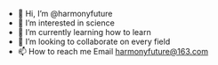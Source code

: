 - 👋 Hi, I’m @harmonyfuture
- 👀 I’m interested in science
- 🌱 I’m currently learning how to learn
- 💞️ I’m looking to collaborate on every field
- 📫 How to reach me Email harmonyfuture@163.com

<!---
harmonyfuture/harmonyfuture is a ✨ special ✨ repository because its `README.md` (this file) appears on your GitHub profile.
You can click the Preview link to take a look at your changes.
--->
